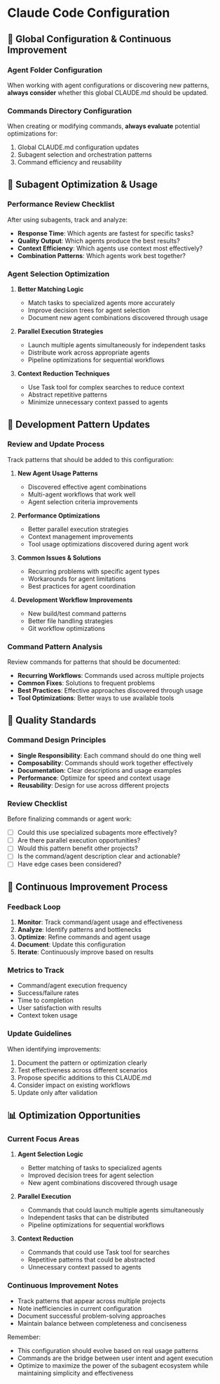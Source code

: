 # Claude Code Configuration

## 🔄 Global Configuration & Continuous Improvement

### Agent Folder Configuration
When working with agent configurations or discovering new patterns, **always consider** whether this global CLAUDE.md should be updated.

### Commands Directory Configuration
When creating or modifying commands, **always evaluate** potential optimizations for:
1. Global CLAUDE.md configuration updates
2. Subagent selection and orchestration patterns
3. Command efficiency and reusability

## 🤖 Subagent Optimization & Usage

### Performance Review Checklist
After using subagents, track and analyze:
- **Response Time**: Which agents are fastest for specific tasks?
- **Quality Output**: Which agents produce the best results?
- **Context Efficiency**: Which agents use context most effectively?
- **Combination Patterns**: Which agents work best together?

### Agent Selection Optimization
1. **Better Matching Logic**
   - Match tasks to specialized agents more accurately
   - Improve decision trees for agent selection
   - Document new agent combinations discovered through usage

2. **Parallel Execution Strategies**
   - Launch multiple agents simultaneously for independent tasks
   - Distribute work across appropriate agents
   - Pipeline optimizations for sequential workflows

3. **Context Reduction Techniques**
   - Use Task tool for complex searches to reduce context
   - Abstract repetitive patterns
   - Minimize unnecessary context passed to agents

## 📝 Development Pattern Updates

### Review and Update Process
Track patterns that should be added to this configuration:

1. **New Agent Usage Patterns**
   - Discovered effective agent combinations
   - Multi-agent workflows that work well
   - Agent selection criteria improvements

2. **Performance Optimizations**
   - Better parallel execution strategies
   - Context management improvements
   - Tool usage optimizations discovered during agent work

3. **Common Issues & Solutions**
   - Recurring problems with specific agent types
   - Workarounds for agent limitations
   - Best practices for agent coordination

4. **Development Workflow Improvements**
   - New build/test command patterns
   - Better file handling strategies
   - Git workflow optimizations

### Command Pattern Analysis
Review commands for patterns that should be documented:
- **Recurring Workflows**: Commands used across multiple projects
- **Common Fixes**: Solutions to frequent problems
- **Best Practices**: Effective approaches discovered through usage
- **Tool Optimizations**: Better ways to use available tools

## 🎯 Quality Standards

### Command Design Principles
- **Single Responsibility**: Each command should do one thing well
- **Composability**: Commands should work together effectively
- **Documentation**: Clear descriptions and usage examples
- **Performance**: Optimize for speed and context usage
- **Reusability**: Design for use across different projects

### Review Checklist
Before finalizing commands or agent work:
- [ ] Could this use specialized subagents more effectively?
- [ ] Are there parallel execution opportunities?
- [ ] Would this pattern benefit other projects?
- [ ] Is the command/agent description clear and actionable?
- [ ] Have edge cases been considered?

## 🔄 Continuous Improvement Process

### Feedback Loop
1. **Monitor**: Track command/agent usage and effectiveness
2. **Analyze**: Identify patterns and bottlenecks
3. **Optimize**: Refine commands and agent usage
4. **Document**: Update this configuration
5. **Iterate**: Continuously improve based on results

### Metrics to Track
- Command/agent execution frequency
- Success/failure rates
- Time to completion
- User satisfaction with results
- Context token usage

### Update Guidelines
When identifying improvements:
1. Document the pattern or optimization clearly
2. Test effectiveness across different scenarios
3. Propose specific additions to this CLAUDE.md
4. Consider impact on existing workflows
5. Update only after validation

## 📊 Optimization Opportunities

### Current Focus Areas
1. **Agent Selection Logic**
   - Better matching of tasks to specialized agents
   - Improved decision trees for agent selection
   - New agent combinations discovered through usage

2. **Parallel Execution**
   - Commands that could launch multiple agents simultaneously
   - Independent tasks that can be distributed
   - Pipeline optimizations for sequential workflows

3. **Context Reduction**
   - Commands that could use Task tool for searches
   - Repetitive patterns that could be abstracted
   - Unnecessary context passed to agents

### Continuous Improvement Notes
- Track patterns that appear across multiple projects
- Note inefficiencies in current configuration
- Document successful problem-solving approaches
- Maintain balance between completeness and conciseness

Remember:
- This configuration should evolve based on real usage patterns
- Commands are the bridge between user intent and agent execution
- Optimize to maximize the power of the subagent ecosystem while maintaining simplicity and effectiveness